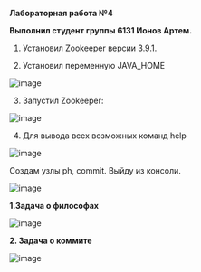 **Лабораторная работа №4**

**Выполнил студент группы 6131 Ионов Артем.**

1. Установил Zookeeper версии 3.9.1.

2. Установил переменную JAVA_HOME

![image](https://github.com/sat4h/BigData/assets/146749026/e9c64a6b-1d55-4296-8c0d-0899063b9533)

3. Запустил Zookeeper:

![image](https://github.com/sat4h/BigData/assets/146749026/5e27f9ca-247a-49bc-a88a-7f1678c2e2cd)

4. Для вывода всех возможных команд help

![image](https://github.com/sat4h/BigData/assets/146749026/56a6a152-4966-463b-bd38-c0ba67611053)

Создам узлы ph, commit. Выйду из консоли.

![image](https://github.com/sat4h/BigData/assets/146749026/b47027ec-5f4e-4bf4-861d-8273e670fba0)

**1.Задача о философах**

![image](https://github.com/sat4h/BigData/assets/146749026/625fffd0-862f-4d54-9f8f-997a6745c3b0)

**2. Задача о коммите**

![image](https://github.com/sat4h/BigData/assets/146749026/26445893-27e0-4f2b-9c92-ed08ed016ba0)


